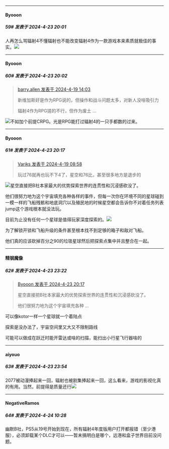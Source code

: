 ﻿
*****

####  Byooon  
##### 59#       发表于 2024-4-23 20:01

人再怎么骂辐射4不懂辐射也不能改变辐射4作为一款游戏本来素质就极佳的事实。<img src="https://static.saraba1st.com/image/smiley/face2017/066.png" referrerpolicy="no-referrer">

*****

####  Byooon  
##### 60#       发表于 2024-4-23 20:02

<blockquote><a href="httphttps://bbs.saraba1st.com/2b/forum.php?mod=redirect&amp;goto=findpost&amp;pid=64649623&amp;ptid=2180471" target="_blank">barry.allen 发表于 2024-4-19 14:03</a>

新维加斯好是作为RPG说的，但操作和战斗问题太多，对新人没啥吸引力

辐射4作为RPG搓的不行，但作为废土 ...</blockquote>
<img src="https://static.saraba1st.com/image/smiley/face2017/065.png" referrerpolicy="no-referrer">不如加个前提CRPG。光是RPG能打过辐射4的一只手都数的过来。


*****

####  Byooon  
##### 61#       发表于 2024-4-23 20:17

<blockquote><a href="httphttps://bbs.saraba1st.com/2b/forum.php?mod=redirect&amp;goto=findpost&amp;pid=64646069&amp;ptid=2180471" target="_blank">Variks 发表于 2024-4-19 08:58</a>

玩过76就再也玩不下4了，星空和76比，甚至很多地方是退步的</blockquote>
<img src="https://static.saraba1st.com/image/smiley/face2017/053.png" referrerpolicy="no-referrer">星空直接把B社本家最大的优势探索世界的连贯性和沉浸感砍没了。

他们很努力地为这个宇宙填充各种各样的事件，但每一次你在环境不同的星球碰到一模一样的飞船残骸和地底洞穴以及殖民地的时候星空都会告诉你不对着任务列表jump这个游戏根本就没法玩。

目前为止没有任何一个星球是值得玩家深度探索的。<img src="https://static.saraba1st.com/image/smiley/face2017/053.png" referrerpolicy="no-referrer">

为了解锁开锁和飞船升级的条件甚至根本找不到足够的箱子和敌对飞船。

他们真的应该砍掉百分之90的垃圾星球然后把探索点集中并且整合在一起。


*****

####  精钢魔像  
##### 62#       发表于 2024-4-23 23:22

<blockquote><a href="httphttps://bbs.saraba1st.com/2b/forum.php?mod=redirect&amp;goto=findpost&amp;pid=64694452&amp;ptid=2180471" target="_blank">Byooon 发表于 2024-4-23 20:17</a>

星空直接把B社本家最大的优势探索世界的连贯性和沉浸感砍没了。

他们很努力地为这个宇宙填充各种 ...</blockquote>
可以像kotor一样一个星球就一个着陆点

探索是没办法了，宇宙空间里又大又不限制路线

可能可以做成在跃迁时能开雷达或啥的扫描，能扫出小行星飞行器啥的


*****

####  aiyouo  
##### 63#       发表于 2024-4-23 23:54

2077被动漫捧起来一回，辐射也被剧集捧起来一回，这么看来，游戏的影视化真的有用。当然，前提得是质量还行<img src="https://static.saraba1st.com/image/smiley/face2017/067.png" referrerpolicy="no-referrer">


*****

####  NegativeRamos  
##### 64#       发表于 2024-4-24 10:28

幽默B社，PS5从19号开始到现在，所有辐射4年度版用户打开都报错（至少港服），必须卸载某个DLC才可以——暂未搞明白是哪个，远港和盒子世界目前没问题。

